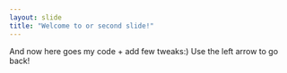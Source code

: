 ```yaml
---
layout: slide
title: "Welcome to or second slide!"
---
```

And now here goes my code + add few tweaks:)
Use the left arrow to go back!
